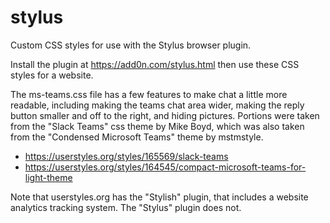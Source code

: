 # stylus
Custom CSS styles for use with the Stylus browser plugin.

Install the plugin at https://add0n.com/stylus.html then use these CSS styles for a website.

The ms-teams.css file has a few features to make chat a little more readable, including making the teams chat area wider, making the reply button smaller and off to the right, and hiding pictures.
Portions were taken from the "Slack Teams" css theme by Mike Boyd, which was also taken from the "Condensed Microsoft Teams" theme by mstmstyle.
   * https://userstyles.org/styles/165569/slack-teams
   * https://userstyles.org/styles/164545/compact-microsoft-teams-for-light-theme
   
Note that userstyles.org has the "Stylish" plugin, that includes a website analytics tracking system. The "Stylus" plugin does not.




